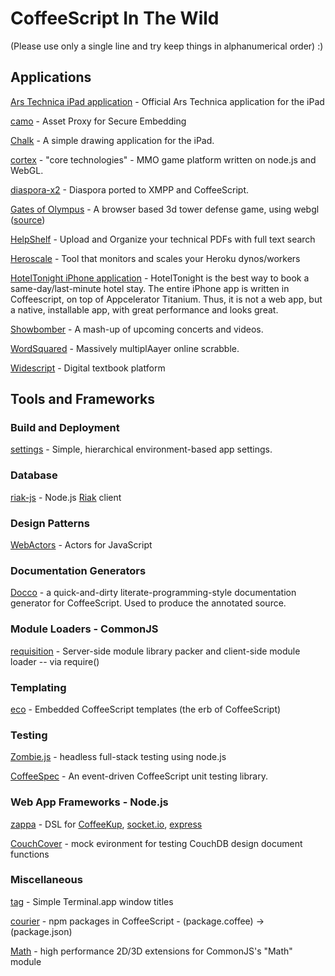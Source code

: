 # CoffeeScript In The Wild
(Please use only a single line and try keep things in alphanumerical order) :)

## Applications
[Ars Technica iPad application](http://itunes.apple.com/us/app/ars-technica/id393859050?mt=8) - Official Ars Technica application for the iPad

[camo](https://github.com/atmos/camo) - Asset Proxy for Secure Embedding

[Chalk](https://chalk.37signals.com) - A simple drawing application for the iPad.

[cortex](http://github.com/feisty) - "core technologies" - MMO game platform written on node.js and WebGL.

[diaspora-x2](http://github.com/bnolan/diaspora-x2) - Diaspora ported to XMPP and CoffeeScript.

[Gates of Olympus](http://gatesofolympus.com) - A browser based 3d tower defense game, using webgl ([source](http://github.com/rehno-lindeque/Gates-of-Olympus))

[HelpShelf](http://helpshelf.com/) - Upload and Organize your technical PDFs with full text search

[Heroscale](http://heroscale.com/) - Tool that monitors and scales your Heroku dynos/workers

[HotelTonight iPhone application](http://www.hoteltonight.com) - HotelTonight is the best way to book a same-day/last-minute hotel stay.  The entire iPhone app is written in Coffeescript, on top of Appcelerator Titanium.  Thus, it is not a web app, but a native, installable app, with great performance and looks great.

[Showbomber](http://showbomber.com/) - A mash-up of upcoming concerts and videos.

[WordSquared](http://wordsquared.com) - Massively multiplAayer online scrabble.

[Widescript](http://widescript.com) - Digital textbook platform

## Tools and Frameworks

### Build and Deployment
[settings](https://github.com/mgutz/node-settings) - Simple, hierarchical environment-based app settings.

### Database

[riak-js](https://github.com/frank06/riak-js) - Node.js [Riak](http://riak.basho.com) client

### Design Patterns
[WebActors](http://github.com/mental/webactors) - Actors for JavaScript

### Documentation Generators
[Docco](http://jashkenas.github.com/docco/) - a quick-and-dirty literate-programming-style documentation generator for CoffeeScript. Used to produce the annotated source.

### Module Loaders - CommonJS
[requisition](http://github.com/feisty/requisition) - Server-side module library packer and client-side module loader -- via require()

### Templating
[eco](http://github.com/sstephenson/eco) - Embedded CoffeeScript templates (the erb of CoffeeScript)

### Testing
[Zombie.js](http://zombie.labnotes.org) - headless full-stack testing using node.js

[CoffeeSpec](http://github.com/kitgoncharov/Spec/tree/coffeespec) - An event-driven CoffeeScript unit testing library.

### Web App Frameworks - Node.js
[zappa](http://github.com/mauricemach/zappa) - DSL for [CoffeeKup](http://github.com/mauricemach/coffeekup), [socket.io](http://github.com/LearnBoost/Socket.IO), [express](http://github.com/visionmedia/express)

[CouchCover](http://github.com/zdzolton/couch-cover) - mock evironment for testing CouchDB design document functions

### Miscellaneous
[tag](http://github.com/feisty/tag) - Simple Terminal.app window titles

[courier](http://github.com/feisty/courier) - npm packages in CoffeeScript - (package.coffee) -> (package.json)

[Math](http://github.com/feisty/math) - high performance 2D/3D extensions for CommonJS's "Math" module